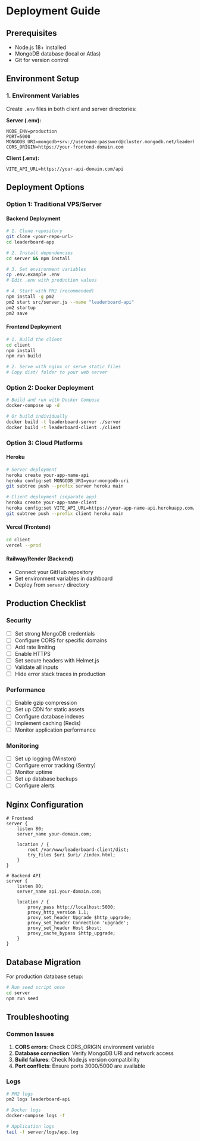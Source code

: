 # Deployment Guide

## Prerequisites
- Node.js 18+ installed
- MongoDB database (local or Atlas)
- Git for version control

## Environment Setup

### 1. Environment Variables
Create `.env` files in both client and server directories:

**Server (.env):**
```env
NODE_ENV=production
PORT=5000
MONGODB_URI=mongodb+srv://username:password@cluster.mongodb.net/leaderboard
CORS_ORIGIN=https://your-frontend-domain.com
```

**Client (.env):**
```env
VITE_API_URL=https://your-api-domain.com/api
```

## Deployment Options

### Option 1: Traditional VPS/Server

#### Backend Deployment
```bash
# 1. Clone repository
git clone <your-repo-url>
cd leaderboard-app

# 2. Install dependencies
cd server && npm install

# 3. Set environment variables
cp .env.example .env
# Edit .env with production values

# 4. Start with PM2 (recommended)
npm install -g pm2
pm2 start src/server.js --name "leaderboard-api"
pm2 startup
pm2 save
```

#### Frontend Deployment
```bash
# 1. Build the client
cd client
npm install
npm run build

# 2. Serve with nginx or serve static files
# Copy dist/ folder to your web server
```

### Option 2: Docker Deployment

```bash
# Build and run with Docker Compose
docker-compose up -d

# Or build individually
docker build -t leaderboard-server ./server
docker build -t leaderboard-client ./client
```

### Option 3: Cloud Platforms

#### Heroku
```bash
# Server deployment
heroku create your-app-name-api
heroku config:set MONGODB_URI=your-mongodb-uri
git subtree push --prefix server heroku main

# Client deployment (separate app)
heroku create your-app-name-client
heroku config:set VITE_API_URL=https://your-app-name-api.herokuapp.com/api
git subtree push --prefix client heroku main
```

#### Vercel (Frontend)
```bash
cd client
vercel --prod
```

#### Railway/Render (Backend)
- Connect your GitHub repository
- Set environment variables in dashboard
- Deploy from `server/` directory

## Production Checklist

### Security
- [ ] Set strong MongoDB credentials
- [ ] Configure CORS for specific domains
- [ ] Add rate limiting
- [ ] Enable HTTPS
- [ ] Set secure headers with Helmet.js
- [ ] Validate all inputs
- [ ] Hide error stack traces in production

### Performance
- [ ] Enable gzip compression
- [ ] Set up CDN for static assets
- [ ] Configure database indexes
- [ ] Implement caching (Redis)
- [ ] Monitor application performance

### Monitoring
- [ ] Set up logging (Winston)
- [ ] Configure error tracking (Sentry)
- [ ] Monitor uptime
- [ ] Set up database backups
- [ ] Configure alerts

## Nginx Configuration

```nginx
# Frontend
server {
    listen 80;
    server_name your-domain.com;
    
    location / {
        root /var/www/leaderboard-client/dist;
        try_files $uri $uri/ /index.html;
    }
}

# Backend API
server {
    listen 80;
    server_name api.your-domain.com;
    
    location / {
        proxy_pass http://localhost:5000;
        proxy_http_version 1.1;
        proxy_set_header Upgrade $http_upgrade;
        proxy_set_header Connection 'upgrade';
        proxy_set_header Host $host;
        proxy_cache_bypass $http_upgrade;
    }
}
```

## Database Migration

For production database setup:

```bash
# Run seed script once
cd server
npm run seed
```

## Troubleshooting

### Common Issues
1. **CORS errors**: Check CORS_ORIGIN environment variable
2. **Database connection**: Verify MongoDB URI and network access
3. **Build failures**: Check Node.js version compatibility
4. **Port conflicts**: Ensure ports 3000/5000 are available

### Logs
```bash
# PM2 logs
pm2 logs leaderboard-api

# Docker logs
docker-compose logs -f

# Application logs
tail -f server/logs/app.log
```